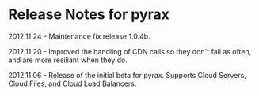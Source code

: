 # Release Notes for pyrax

2012.11.24 - Maintenance fix release 1.0.4b.

2012.11.20 - Improved the handling of CDN calls so they don't fail as often, and are more resiliant when they do.

2012.11.06 - Release of the initial beta for pyrax. Supports Cloud Servers, Cloud Files, and Cloud Load Balancers.
